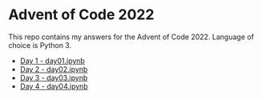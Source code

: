 # Advent of Code 2022

This repo contains my answers for the Advent of Code 2022. 
Language of choice is Python 3.

* [Day 1 - day01.ipynb](day01.ipynb)
* [Day 2 - day02.ipynb](day02.ipynb)
* [Day 3 - day03.ipynb](day03.ipynb)
* [Day 4 - day04.ipynb](day04.ipynb)
